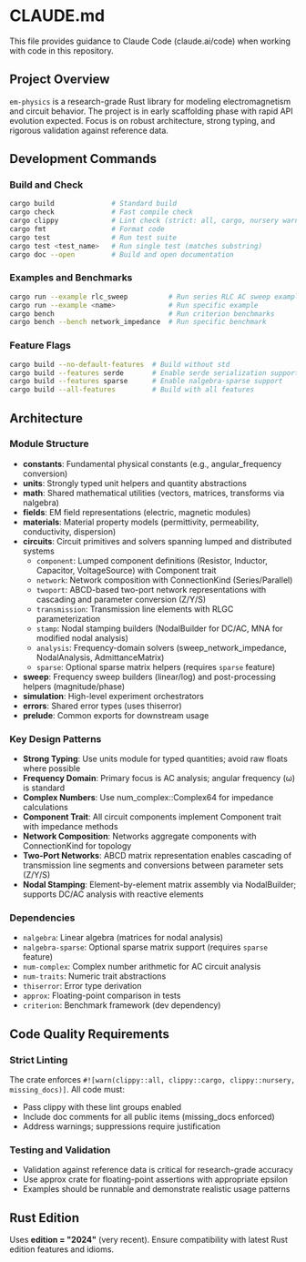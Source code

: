 # CLAUDE.md

This file provides guidance to Claude Code (claude.ai/code) when working with code in this repository.

## Project Overview

`em-physics` is a research-grade Rust library for modeling electromagnetism and circuit behavior. The project is in early scaffolding phase with rapid API evolution expected. Focus is on robust architecture, strong typing, and rigorous validation against reference data.

## Development Commands

### Build and Check
```sh
cargo build              # Standard build
cargo check              # Fast compile check
cargo clippy             # Lint check (strict: all, cargo, nursery warnings)
cargo fmt                # Format code
cargo test               # Run test suite
cargo test <test_name>   # Run single test (matches substring)
cargo doc --open         # Build and open documentation
```

### Examples and Benchmarks
```sh
cargo run --example rlc_sweep          # Run series RLC AC sweep example
cargo run --example <name>             # Run specific example
cargo bench                            # Run criterion benchmarks
cargo bench --bench network_impedance  # Run specific benchmark
```

### Feature Flags
```sh
cargo build --no-default-features  # Build without std
cargo build --features serde       # Enable serde serialization support
cargo build --features sparse      # Enable nalgebra-sparse support
cargo build --all-features         # Build with all features
```

## Architecture

### Module Structure
- **constants**: Fundamental physical constants (e.g., angular_frequency conversion)
- **units**: Strongly typed unit helpers and quantity abstractions
- **math**: Shared mathematical utilities (vectors, matrices, transforms via nalgebra)
- **fields**: EM field representations (electric, magnetic modules)
- **materials**: Material property models (permittivity, permeability, conductivity, dispersion)
- **circuits**: Circuit primitives and solvers spanning lumped and distributed systems
  - `component`: Lumped component definitions (Resistor, Inductor, Capacitor, VoltageSource) with Component trait
  - `network`: Network composition with ConnectionKind (Series/Parallel)
  - `twoport`: ABCD-based two-port network representations with cascading and parameter conversion (Z/Y/S)
  - `transmission`: Transmission line elements with RLGC parameterization
  - `stamp`: Nodal stamping builders (NodalBuilder for DC/AC, MNA for modified nodal analysis)
  - `analysis`: Frequency-domain solvers (sweep_network_impedance, NodalAnalysis, AdmittanceMatrix)
  - `sparse`: Optional sparse matrix helpers (requires `sparse` feature)
- **sweep**: Frequency sweep builders (linear/log) and post-processing helpers (magnitude/phase)
- **simulation**: High-level experiment orchestrators
- **errors**: Shared error types (uses thiserror)
- **prelude**: Common exports for downstream usage

### Key Design Patterns
- **Strong Typing**: Use units module for typed quantities; avoid raw floats where possible
- **Frequency Domain**: Primary focus is AC analysis; angular frequency (ω) is standard
- **Complex Numbers**: Use num_complex::Complex64 for impedance calculations
- **Component Trait**: All circuit components implement Component trait with impedance methods
- **Network Composition**: Networks aggregate components with ConnectionKind for topology
- **Two-Port Networks**: ABCD matrix representation enables cascading of transmission line segments and conversions between parameter sets (Z/Y/S)
- **Nodal Stamping**: Element-by-element matrix assembly via NodalBuilder; supports DC/AC analysis with reactive elements

### Dependencies
- `nalgebra`: Linear algebra (matrices for nodal analysis)
- `nalgebra-sparse`: Optional sparse matrix support (requires `sparse` feature)
- `num-complex`: Complex number arithmetic for AC circuit analysis
- `num-traits`: Numeric trait abstractions
- `thiserror`: Error type derivation
- `approx`: Floating-point comparison in tests
- `criterion`: Benchmark framework (dev dependency)

## Code Quality Requirements

### Strict Linting
The crate enforces `#![warn(clippy::all, clippy::cargo, clippy::nursery, missing_docs)]`. All code must:
- Pass clippy with these lint groups enabled
- Include doc comments for all public items (missing_docs enforced)
- Address warnings; suppressions require justification

### Testing and Validation
- Validation against reference data is critical for research-grade accuracy
- Use approx crate for floating-point assertions with appropriate epsilon
- Examples should be runnable and demonstrate realistic usage patterns

## Rust Edition

Uses **edition = "2024"** (very recent). Ensure compatibility with latest Rust edition features and idioms.
